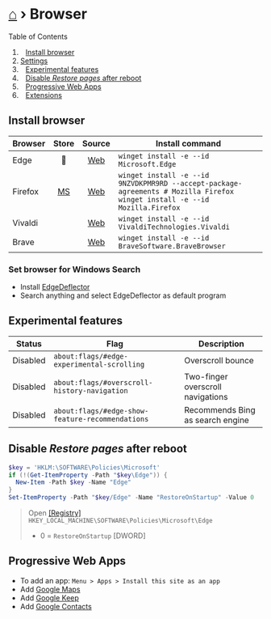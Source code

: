 # [⌂](../README.md) › Browser

Table of Contents

1. ⠀[Install browser](#install-browser)
2.  [Settings](settings.md)
3. ⠀[Experimental features](#experimental-features)
4. ⠀[Disable *Restore pages* after reboot](#disable-restore-pages-after-reboot)
5. ⠀[Progressive Web Apps](#progressive-web-apps)
6. ⠀[Extensions](extensions.md)

## Install browser

| Browser |                          Store                          |                            Source                             | Install command                                                                                                                   |
| ------- | :-----------------------------------------------------: | :-----------------------------------------------------------: | --------------------------------------------------------------------------------------------------------------------------------- |
| Edge    |                        &#128279;                        |     [Web](https://www.microsoft.com/de-de/edge#evergreen)     | `winget install -e --id Microsoft.Edge`                                                                                           |
| Firefox | [MS](https://www.microsoft.com/store/apps/9NZVDKPMR9RD) | [Web](https://www.mozilla.org/en-US/firefox/download/thanks/) | `winget install -e --id 9NZVDKPMR9RD --accept-package-agreements # Mozilla Firefox` <br> `winget install -e --id Mozilla.Firefox` |
| Vivaldi |                                                         |                [Web](https://vivaldi.com/de/)                 | `winget install -e --id VivaldiTechnologies.Vivaldi`                                                                              |
| Brave   |                                                         |                 [Web](https://brave.com/de/)                  | `winget install -e --id BraveSoftware.BraveBrowser`                                                                               |

### Set browser for Windows Search
- Install [EdgeDeflector](https://github.com/da2x/EdgeDeflector/releases)
- Search anything and select EdgeDeflector as default program


## Experimental features

| Status   | Flag                                             | Description                       |
| -------- | ------------------------------------------------ | --------------------------------- |
| Disabled | `about:flags/#edge-experimental-scrolling`       | Overscroll bounce                 |
| Disabled | `about:flags/#overscroll-history-navigation`     | Two-finger overscroll navigations |
| Disabled | `about:flags/#edge-show-feature-recommendations` | Recommends Bing as search engine  |


## Disable *Restore pages* after reboot

```powershell
$key = 'HKLM:\SOFTWARE\Policies\Microsoft'
if (!(Get-ItemProperty -Path "$key\Edge")) {
  New-Item -Path $key -Name "Edge"
}
Set-ItemProperty -Path "$key/Edge" -Name "RestoreOnStartup" -Value 0
```

> Open [[Registry]](how-to-dos.md#--Edit-registry) `HKEY_LOCAL_MACHINE\SOFTWARE\Policies\Microsoft\Edge`
> - 0 = `RestoreOnStartup` [DWORD]



## Progressive Web Apps
- To add an app: `Menu > Apps > Install this site as an app`
- Add [Google Maps](https://www.google.com/maps)
- Add [Google Keep](https://keep.google.com/)
- Add [Google Contacts](https://contacts.google.com/)
